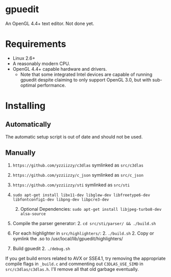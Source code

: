 # gpuedit
An OpenGL 4.4+ text editor. Not done yet.


# Requirements
* Linux 2.6+
* A reasonably modern CPU.
* OpenGL 4.4+ capable hardware and drivers.
	* Note that some integrated Intel devices are capable of running gpuedit despite claiming to
	only support OpenGL 3.0, but with sub-optimal performance.


# Installing
## Automatically
The automatic setup script is out of date and should not be used.

## Manually

1. `https://github.com/yzziizzy/c3dlas` symlinked as `src/c3dlas`
1. `https://github.com/yzziizzy/c_json` symlinked as `src/c_json`
1. `https://github.com/yzziizzy/sti` symlinked as `src/sti`

1. `sudo apt-get install libx11-dev libglew-dev libfreetype6-dev libfontconfig1-dev libpng-dev libpcre3-dev`

    2. Optional Dependencies: `sudo apt-get install libjpeg-turbo8-dev alsa-source`

1. Compile the parser generator:
    2. `cd src/sti/parser/ && ./build.sh`

1. For each highlighter in `src/highlighters/`:
    2. `./build.sh`
    2. Copy or symlink the .so to /usr/local/lib/gpuedit/highlighters/

1. Build gpuedit
    2. `./debug.sh`

If you get build errors related to AVX or SSE4.1, try removing the appropriate compile flags in
`_build.c` and commenting out `C3DLAS_USE_SIMD` in `src/c3dlas/c3dlas.h`. I'll remove all that old garbage eventually.
